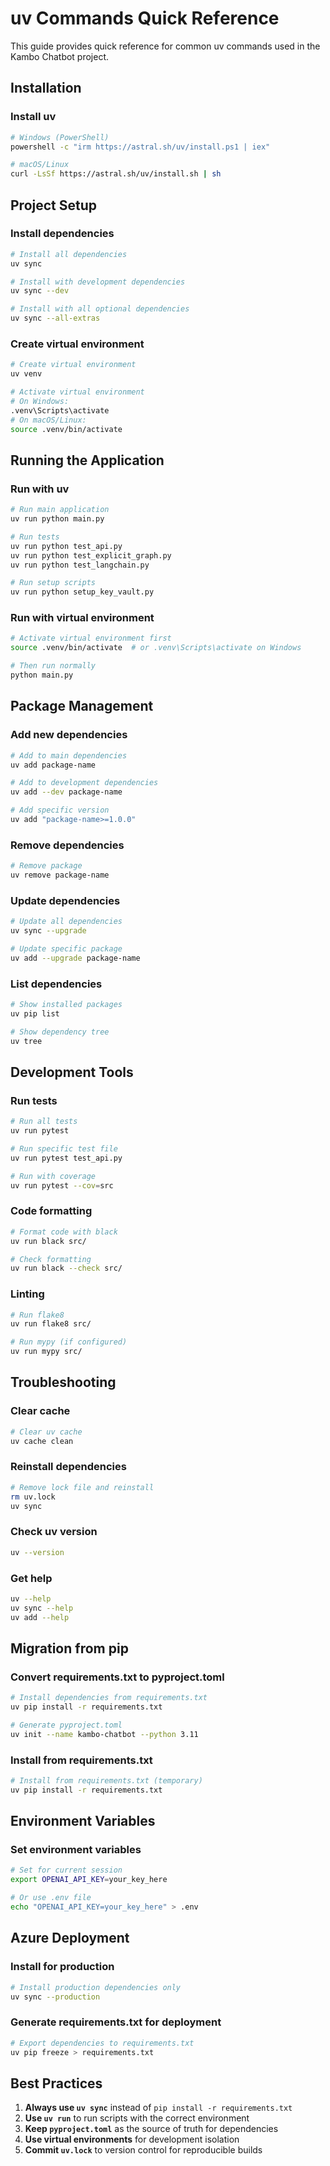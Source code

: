 # uv Commands Quick Reference

This guide provides quick reference for common uv commands used in the Kambo Chatbot project.

## Installation

### Install uv
```bash
# Windows (PowerShell)
powershell -c "irm https://astral.sh/uv/install.ps1 | iex"

# macOS/Linux
curl -LsSf https://astral.sh/uv/install.sh | sh
```

## Project Setup

### Install dependencies
```bash
# Install all dependencies
uv sync

# Install with development dependencies
uv sync --dev

# Install with all optional dependencies
uv sync --all-extras
```

### Create virtual environment
```bash
# Create virtual environment
uv venv

# Activate virtual environment
# On Windows:
.venv\Scripts\activate
# On macOS/Linux:
source .venv/bin/activate
```

## Running the Application

### Run with uv
```bash
# Run main application
uv run python main.py

# Run tests
uv run python test_api.py
uv run python test_explicit_graph.py
uv run python test_langchain.py

# Run setup scripts
uv run python setup_key_vault.py
```

### Run with virtual environment
```bash
# Activate virtual environment first
source .venv/bin/activate  # or .venv\Scripts\activate on Windows

# Then run normally
python main.py
```

## Package Management

### Add new dependencies
```bash
# Add to main dependencies
uv add package-name

# Add to development dependencies
uv add --dev package-name

# Add specific version
uv add "package-name>=1.0.0"
```

### Remove dependencies
```bash
# Remove package
uv remove package-name
```

### Update dependencies
```bash
# Update all dependencies
uv sync --upgrade

# Update specific package
uv add --upgrade package-name
```

### List dependencies
```bash
# Show installed packages
uv pip list

# Show dependency tree
uv tree
```

## Development Tools

### Run tests
```bash
# Run all tests
uv run pytest

# Run specific test file
uv run pytest test_api.py

# Run with coverage
uv run pytest --cov=src
```

### Code formatting
```bash
# Format code with black
uv run black src/

# Check formatting
uv run black --check src/
```

### Linting
```bash
# Run flake8
uv run flake8 src/

# Run mypy (if configured)
uv run mypy src/
```

## Troubleshooting

### Clear cache
```bash
# Clear uv cache
uv cache clean
```

### Reinstall dependencies
```bash
# Remove lock file and reinstall
rm uv.lock
uv sync
```

### Check uv version
```bash
uv --version
```

### Get help
```bash
uv --help
uv sync --help
uv add --help
```

## Migration from pip

### Convert requirements.txt to pyproject.toml
```bash
# Install dependencies from requirements.txt
uv pip install -r requirements.txt

# Generate pyproject.toml
uv init --name kambo-chatbot --python 3.11
```

### Install from requirements.txt
```bash
# Install from requirements.txt (temporary)
uv pip install -r requirements.txt
```

## Environment Variables

### Set environment variables
```bash
# Set for current session
export OPENAI_API_KEY=your_key_here

# Or use .env file
echo "OPENAI_API_KEY=your_key_here" > .env
```

## Azure Deployment

### Install for production
```bash
# Install production dependencies only
uv sync --production
```

### Generate requirements.txt for deployment
```bash
# Export dependencies to requirements.txt
uv pip freeze > requirements.txt
```

## Best Practices

1. **Always use `uv sync`** instead of `pip install -r requirements.txt`
2. **Use `uv run`** to run scripts with the correct environment
3. **Keep `pyproject.toml`** as the source of truth for dependencies
4. **Use virtual environments** for development isolation
5. **Commit `uv.lock`** to version control for reproducible builds 